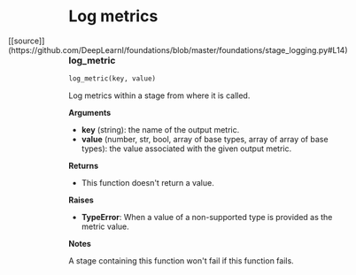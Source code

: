 <h1>Log metrics</h1>
<span style="float:right;">[[source]](https://github.com/DeepLearnI/foundations/blob/master/foundations/stage_logging.py#L14)</span>

### log_metric


```python
log_metric(key, value)
```



Log metrics within a stage from where it is called.

__Arguments__

- __key__ (string): the name of the output metric.
- __value__ (number, str, bool, array of base types, array of array of base types): the value associated with the given output metric.

__Returns__

- This function doesn't return a value.

__Raises__

- __TypeError__: When a value of a non-supported type is provided as the metric value.

__Notes__

A stage containing this function won't fail if this function fails.



